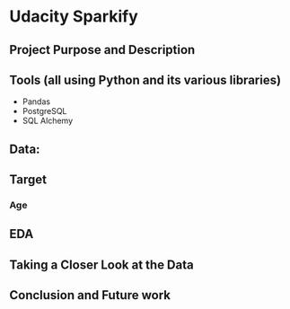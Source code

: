 # Udacity Sparkify 

## Project Purpose and Description



## Tools (all using Python and its various libraries)
   - Pandas
   - PostgreSQL
   - SQL Alchemy
   
## Data:

## Target

### Age

## EDA
 
## Taking a Closer Look at the Data

## Conclusion and Future work
